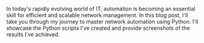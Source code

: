 In today's rapidly evolving world of IT, automation is becoming an essential skill for efficient and scalable network management. In this blog post, I'll take you through my journey to master network automation using Python. I'll showcase the Python scripts I've created and provide screenshots of the results I've achieved.
